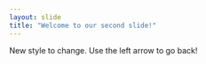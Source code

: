 ```yaml
---
layout: slide
title: "Welcome to our second slide!"
---
```

New style to change.
Use the left arrow to go back!
